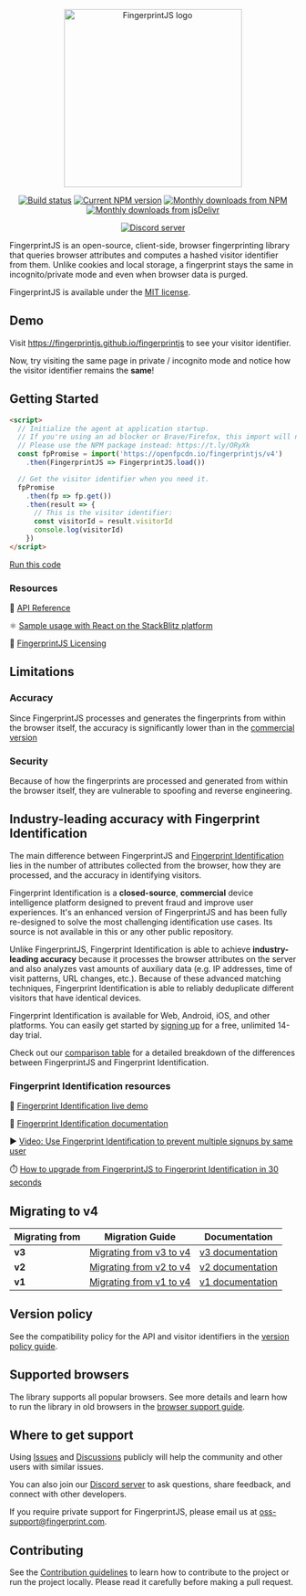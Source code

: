 <p align="center">
  <a href="https://fingerprint.com">
    <picture>
      <source media="(prefers-color-scheme: dark)" srcset="resources/logo_light.svg" />
      <source media="(prefers-color-scheme: light)" srcset="resources/logo_dark.svg" />
      <img src="resources/logo_dark.svg" alt="FingerprintJS logo" width="312px" />
    </picture>
  </a>
</p>
<p align="center">
  <a href="https://github.com/fingerprintjs/fingerprintjs/actions/workflows/test.yml"><img src="https://github.com/fingerprintjs/fingerprintjs/actions/workflows/test.yml/badge.svg" alt="Build status"></a>
  <a href="https://www.npmjs.com/package/@fingerprintjs/fingerprintjs"><img src="https://img.shields.io/npm/v/@fingerprintjs/fingerprintjs.svg" alt="Current NPM version"></a>
  <a href="https://www.npmjs.com/package/@fingerprintjs/fingerprintjs"><img src="https://img.shields.io/npm/dm/@fingerprintjs/fingerprintjs.svg" alt="Monthly downloads from NPM"></a>
  <a href="https://www.jsdelivr.com/package/npm/@fingerprintjs/fingerprintjs"><img src="https://img.shields.io/jsdelivr/npm/hm/@fingerprintjs/fingerprintjs.svg" alt="Monthly downloads from jsDelivr"></a>
</p>
<p align="center">
  <a href="https://discord.gg/39EpE2neBg">
    <img src="https://img.shields.io/discord/852099967190433792?style=for-the-badge&label=Discord&logo=Discord&logoColor=white&color=5865F2" alt="Discord server">
  </a>
</p>

FingerprintJS is an open-source, client-side, browser fingerprinting library that queries browser attributes and computes a hashed visitor identifier from them. Unlike cookies and local storage, a fingerprint stays the same in incognito/private mode and even when browser data is purged.

FingerprintJS is available under the [MIT license](docs/licensing.md).

## Demo

Visit https://fingerprintjs.github.io/fingerprintjs to see your visitor identifier.

Now, try visiting the same page in private / incognito mode and notice how the visitor identifier remains the **same**!

## Getting Started

```html
<script>
  // Initialize the agent at application startup.
  // If you're using an ad blocker or Brave/Firefox, this import will not work.
  // Please use the NPM package instead: https://t.ly/ORyXk
  const fpPromise = import('https://openfpcdn.io/fingerprintjs/v4')
    .then(FingerprintJS => FingerprintJS.load())

  // Get the visitor identifier when you need it.
  fpPromise
    .then(fp => fp.get())
    .then(result => {
      // This is the visitor identifier:
      const visitorId = result.visitorId
      console.log(visitorId)
    })
</script>
```

[Run this code](https://stackblitz.com/edit/fpjs-4-cdn?file=index.html&devtoolsheight=100)

### Resources

📕 [API Reference](docs/api.md)

⚛️ [Sample usage with React on the StackBlitz platform](https://stackblitz.com/edit/fingerprintjs-react-demo)

🔑 [FingerprintJS Licensing](docs/licensing.md)

## Limitations

### Accuracy

Since FingerprintJS processes and generates the fingerprints from within the browser itself, the accuracy is significantly lower than in the [commercial version](https://fingerprint.com/pricing)

### Security

Because of how the fingerprints are processed and generated from within the browser itself, they are vulnerable to spoofing and reverse engineering.

## Industry-leading accuracy with Fingerprint Identification

The main difference between FingerprintJS and [Fingerprint Identification](https://dev.fingerprint.com/docs/introduction) lies in the number of attributes collected from the browser, how they are processed, and the accuracy in identifying visitors.

Fingerprint Identification is a **closed-source**, **commercial** device intelligence platform designed to prevent fraud and improve user experiences. It's an enhanced version of FingerprintJS and has been fully re-designed to solve the most challenging identification use cases. Its source is not available in this or any other public repository.

Unlike FingerprintJS, Fingerprint Identification is able to achieve **industry-leading accuracy** because it processes the browser attributes on the server and also analyzes vast amounts of auxiliary data (e.g. IP addresses, time of visit patterns, URL changes, etc.). Because of these advanced matching techniques, Fingerprint Identification is able to reliably deduplicate different visitors that have identical devices.

Fingerprint Identification is available for Web, Android, iOS, and other platforms. You can easily get started by [signing up](https://dashboard.fingerprint.com/signup) for a free, unlimited 14-day trial.

Check out our [comparison table](docs/comparison.md) for a detailed breakdown of the differences between FingerprintJS and Fingerprint Identification.

### Fingerprint Identification resources

🍿 [Fingerprint Identification live demo](https://demo.fingerprint.com/playground)

📕 [Fingerprint Identification documentation](https://dev.fingerprint.com)

▶️ [Video: Use Fingerprint Identification to prevent multiple signups by same user](https://www.youtube.com/watch?v=jWX9P5_jZn8)

⏱️ [How to upgrade from FingerprintJS to Fingerprint Identification in 30 seconds](https://dev.fingerprint.com/docs/migrating-from-fingerprintjs-to-fingerprint-pro#migrating-from-fingerprintjs-v4-source-available-to-pro)

## Migrating to v4

| Migrating from | Migration Guide | Documentation |
|----------|-----------|-----------|
| **v3** | [Migrating from v3 to v4](docs/migration/v3_v4.md) | [v3 documentation](https://github.com/fingerprintjs/fingerprintjs/tree/v3) |
| **v2** | [Migrating from v2 to v4](docs/migration/v2_v4.md) | [v2 documentation](https://github.com/fingerprintjs/fingerprintjs/tree/v2) |
| **v1** | [Migrating from v1 to v4](docs/migration/v1_v4.md) | [v1 documentation](https://github.com/fingerprintjs/fingerprintjs/tree/1.8.6) |

## Version policy

See the compatibility policy for the API and visitor identifiers in the [version policy guide](docs/version_policy.md).

## Supported browsers

The library supports all popular browsers. See more details and learn how to run the library in old browsers in the [browser support guide](docs/browser_support.md).

## Where to get support

Using [Issues](https://github.com/fingerprintjs/fingerprintjs/issues) and [Discussions](https://github.com/fingerprintjs/fingerprintjs/discussions) publicly will help the community and other users with similar issues.

You can also join our [Discord server](https://discord.gg/ad6R2ttHVX) to ask questions, share feedback, and connect with other developers.

If you require private support for FingerprintJS, please email us at [oss-support@fingerprint.com](mailto:oss-support@fingerprint.com).

## Contributing

See the [Contribution guidelines](contributing.md) to learn how to contribute to the project or run the project locally.
Please read it carefully before making a pull request.
